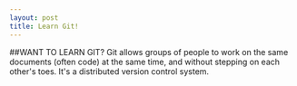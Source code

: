 ```yaml
---
layout: post
title: Learn Git!
---
```


##WANT TO LEARN GIT?
Git allows groups of people to work on the same documents (often code) at the same time, and without stepping on each other's toes. It's a distributed version control system.
